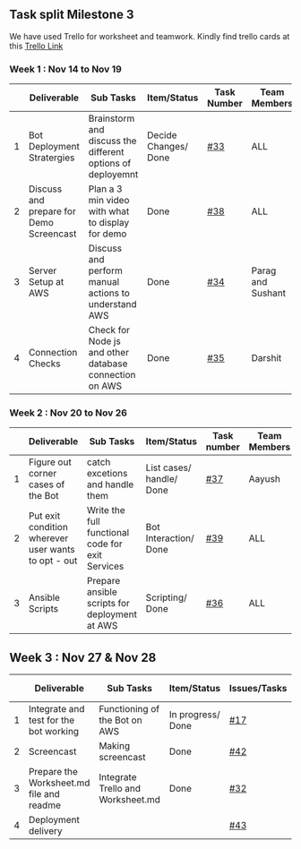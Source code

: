 ## Task split Milestone 3   


We have used Trello for worksheet and teamwork. Kindly find trello cards at this [Trello Link](https://trello.com/b/Bvs2VQ3O/milestone-2)



### Week 1 : Nov 14 to Nov 19  
  
|   | Deliverable       |     Sub Tasks            | Item/Status      | Task Number                         | Team Members | Start Date     | Estimated Date | 
|---|-------------------------------------------|-------------------------|-----------------------------------------------------------------------|--------------------------------------|--------------|---------------------|-------------|
| 1 | Bot Deployment Stratergies      | Brainstorm and discuss the different options of deployemnt                | Decide Changes/ Done      | [#33](https://trello.com/c/rrwmbwOO)         | ALL              | 14-Nov      | 16-Nov |
| 2 | Discuss and prepare for Demo Screencast           | Plan a 3 min video with what to display for demo          | Done     | [#38](https://trello.com/c/WOMWsKpi)         | ALL | 15-Oct      | 20-Nov |
| 3 | Server Setup at AWS| Discuss and perform manual actions to understand AWS | Done           | [#34](https://trello.com/c/l310IGHt)           | Parag and Sushant                 | 15-Nov      | 17-Nov |
| 4 | Connection Checks  | Check for Node js and other database connection on AWS   | Done       | [#35](https://trello.com/c/MnbflcNj) | Darshit                 | 16-Nov      | 19-Nov |
  

### Week 2 : Nov 20 to Nov 26  
  
|   | Deliverable        |      Sub Tasks      | Item/Status                                            | Task number   | Team Members | Start Date   | Estimated Date | 
|---|-----------------------|---------|--------------------------------------------------------|----------------|--------------|------------------|-------------|
| 1 | Figure out corner cases of the Bot| catch excetions and handle them                       | List cases/ handle/ Done  | [#37](https://trello.com/c/C5XQzsuF)           | Aayush      | 20-Nov      | 27-Nov |
| 2 | Put exit condition wherever user wants to opt - out | Write the full functional code for exit Services                       | Bot Interaction/ Done  | [#39](https://trello.com/c/XKCZBhUO) | ALL      | 20-Nov      | 26-Nov |
| 3 | Ansible Scripts | Prepare ansible scripts for deployment at AWS                      | Scripting/ Done  | [#36](https://trello.com/c/ouRUi15i) | ALL      | 20-Nov      | 23-Nov |
  

## Week 3 : Nov 27 & Nov 28  
  
|   | Deliverable           |  Sub Tasks     | Item/Status                    | Issues/Tasks | Team Members | Start Date        | Estimated Date | 
|---|--------------------|------------------|-------------------------------------------|--------------|--------------|-----------------------|-------------|
| 1 | Integrate and test for the bot working        | Functioning of the Bot on AWS         |In progress/ Done              | [#17](https://trello.com/c/FgK1q8ZI)           | ALL          | 20-Nov      | 27-Nov |
| 2 | Screencast                           | Making screencast                          |  Done            | [#42](https://trello.com/c/3t9PfeKx)          | Aayush         | 28-Nov      | 28-Nov |
| 3 | Prepare the Worksheet.md file and readme    | Integrate Trello and Worksheet.md | Done  | [#32](https://trello.com/c/BGZivNLH)          | Sushant, Parag and Darshit           | 27-Nov      | 28-Nov |
| 4 | Deployment delivery                  |                                           |              | [#43](https://trello.com/c/XxDgzmjz)          | ALL                   | 28-Nov      | 28-Nov |

